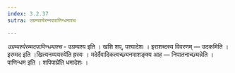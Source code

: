 ```yaml
---
index: 3.2.37
sutra: उग्रम्पश्येरम्मदपाणिन्धमाश्च

---
```

_उग्रम्पश्येरम्मदपाणिन्धमाश्च_ - उग्रम्पश्य इति । खशि शप्, पश्यादेशः । इराशब्दस्य विवरणम् —  उदकमिति । इरम्मद इति ।खित्यनव्ययस्ये॑ति ह्रस्वः । मदेर्दैवादिकत्वच्छ्यनमाशङ्क्य आह —  निपातनाच्छ्यन्नेति । पाणिन्धम इति । शपिपाघ्रे॑ति धमादेशः ।